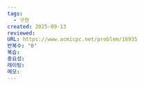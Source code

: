 ```yaml
---
tags:
  - 구현
created: 2025-09-13
reviewed:
URL: https://www.acmicpc.net/problem/16935
반복수: "0"
복습:
중요성:
레이팅:
메모:
---
```

